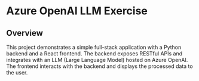 # Azure OpenAI LLM Exercise

## Overview
This project demonstrates a simple full-stack application with a Python backend and a React frontend. The backend exposes RESTful APIs and integrates with an LLM (Large Language Model) hosted on Azure OpenAI. The frontend interacts with the backend and displays the processed data to the user.
